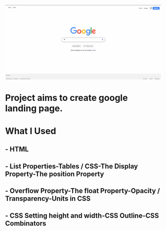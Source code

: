![gif](/img/Google.gif)

# Project aims to create google landing page.

# What I Used

## - HTML

## - List Properties-Tables / CSS-The Display Property-The position Property

## - Overflow Property-The float Property-Opacity / Transparency-Units in CSS

## - CSS Setting height and width-CSS Outline-CSS Combinators
